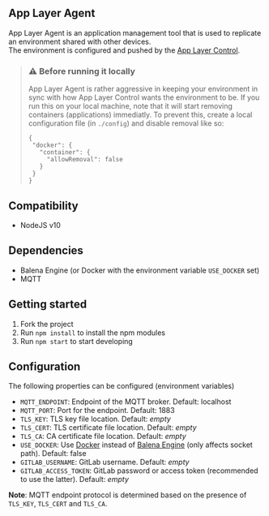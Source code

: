 ## App Layer Agent

App Layer Agent is an application management tool that is used to replicate an environment shared with other devices.  
The environment is configured and pushed by the [App Layer Control](https://github.com/viriciti/app-layer-control).

> ### ⚠ Before running it locally
>
> App Layer Agent is rather aggressive in keeping your environment in sync with how App Layer Control wants the environment to be. If you run this on your local machine, note that it will start removing containers (applications) immediatly. To prevent this, create a local configuration file (in `./config`) and disable removal like so:
>
> ```
> {
>  "docker": {
>    "container": {
>      "allowRemoval": false
>    }
>  }
> }
> ```

## Compatibility

- NodeJS v10

## Dependencies

- Balena Engine (or Docker with the environment variable `USE_DOCKER` set)
- MQTT

## Getting started

1. Fork the project
2. Run `npm install` to install the npm modules
3. Run `npm start` to start developing

## Configuration

The following properties can be configured (environment variables)

- `MQTT_ENDPOINT`: Endpoint of the MQTT broker. Default: localhost
- `MQTT_PORT`: Port for the endpoint. Default: 1883
- `TLS_KEY`: TLS key file location. Default: _empty_
- `TLS_CERT`: TLS certificate file location. Default: _empty_
- `TLS_CA`: CA certificate file location. Default: _empty_
- `USE_DOCKER`: Use [Docker](https://docs.docker.com/engine/) instead of [Balena Engine](https://www.balena.io/engine/) (only affects socket path). Default: false
- `GITLAB_USERNAME`: GitLab username. Default: _empty_
- `GITLAB_ACCESS_TOKEN`: GitLab password or access token (recommended to use the latter). Default: _empty_

**Note**: MQTT endpoint protocol is determined based on the presence of `TLS_KEY`, `TLS_CERT` and `TLS_CA`.
